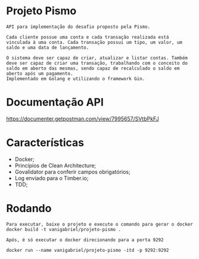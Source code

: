# Projeto Pismo
    API para implementação do desafio proposto pela Pismo.

    Cada cliente possue uma conta e cada transação realizada está vinculada à uma conta. Cada transação possui um tipo, um valor, um saldo e uma data de lançamento.

    O sistema deve ser capaz de criar, atualizar e listar contas. Também deve ser capaz de criar uma transação, trabalhando com o conceito do saldo em aberto das mesmas, sendo capaz de recalculado o saldo em aberto após um pagamento.
    Implementado em Golang e utilizando o framework Gin.

# Documentação API
https://documenter.getpostman.com/view/7995657/SVtbPkFJ

# Características
- Docker;
- Princípios de Clean Architecture;
- Govalidator para conferir campos obrigatórios;
- Log enviado para o Timber.io;
- TDD;

# Rodando
    Para executar, baixe o projeto e execute o comando para gerar o docker
    docker build -t vanigabriel/projeto-pismo .
    
    Após, é só executar o docker direcionando para a porta 9292
    
    docker run --name vanigabriel/projeto-pismo -itd -p 9292:9292
